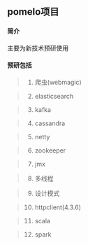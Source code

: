 ## pomelo项目

#### 简介

  主要为新技术预研使用

#### 预研包括

> 1. 爬虫(webmagic)

> 2. elasticsearch

> 3. kafka

> 4. cassandra

> 5. netty

> 6. zookeeper

> 7. jmx

> 8. 多线程

> 9. 设计模式

> 10. httpclient(4.3.6)

> 11. scala

> 12. spark




